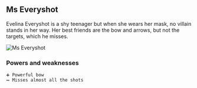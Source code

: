 ## Ms Everyshot

Evelina Everyshot is a shy teenager but when she wears her mask, no villain stands in her way. 
Her best friends are the bow and arrows, but not the targets, which he misses.

![Ms Everyshot]( )

### Powers and weaknesses

    ➕ Powerful bow
    ➖ Misses almost all the shots 
